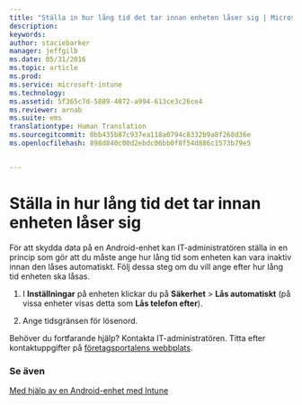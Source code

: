 ```yaml
---
title: "Ställa in hur lång tid det tar innan enheten låser sig | Microsoft Intune"
description: 
keywords: 
author: staciebarker
manager: jeffgilb
ms.date: 05/31/2016
ms.topic: article
ms.prod: 
ms.service: microsoft-intune
ms.technology: 
ms.assetid: 5f365c7d-5889-4072-a994-613ce3c26ce4
ms.reviewer: arnab
ms.suite: ems
translationtype: Human Translation
ms.sourcegitcommit: 0bb435b87c937ea118a0794c8332b9a8f268d36e
ms.openlocfilehash: 898d840c00d2ebdc06bb0f8f54d886c1573b79e5


---
```



# Ställa in hur lång tid det tar innan enheten låser sig

För att skydda data på en Android-enhet kan IT-administratören ställa in en princip som gör att du måste ange hur lång tid som enheten kan vara inaktiv innan den låses automatiskt. Följ dessa steg om du vill ange efter hur lång tid enheten ska låsas.
 
1.  I **Inställningar** på enheten klickar du på **Säkerhet** &gt; **Lås automatiskt** (på vissa enheter visas detta som **Lås telefon efter**).

2.  Ange tidsgränsen för lösenord.

Behöver du fortfarande hjälp? Kontakta IT-administratören. Titta efter kontaktuppgifter på [företagsportalens webbplats](http://portal.manage.microsoft.com).

### Se även
[Med hjälp av en Android-enhet med Intune](using-your-android-device-with-intune.md)



<!--HONumber=Jun16_HO4-->


